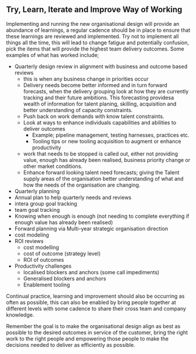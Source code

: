 ## **Try, Learn, Iterate and Improve Way of Working**

Implementing and running the new organisational design will provide an abundance of learnings, a regular cadence should be in place to ensure that these learnings are reviewed and implemented. Try not to implement all things all the time, this will lead to change fatigue and potentially confusion, pick the items that will provide the highest team delivery outcomes. Some examples of what has worked include;

- Quarterly design review in alignment with business and outcome based reviews
  - this is when any business change in priorities occur
  - Delivery needs become better informed and in turn forward forecasts, when the delivery grouping look at how they are currently tracking and their future ambitions. This forecasting providesa wealth of information for talent planing, skilling, acquisition and better understanding of capacity constraints.
  - Push back on work demands with know talent constraints.
  - Look at ways to enhance individuals capabilities and abilities to deliver outcomes
    - Example; pipeline management, testing harnesses, practices etc.
    - Tooling tips or new tooling acquisition to augment or enhance productivity
  - work that needs to be stopped is called out, either not providing value, enough has already been realised, business priority change or other market conditions.
  - Enhance forward looking talent need forecasts; giving the Talent supply areas of the organisation better understanding of what and how the needs of the organisation are changing.
- Quarterly planning
- Annual plan to help quarterly needs and reviews
- intera group goal tracking
- team goal tracking
- Knowing when enough is enough (not needing to complete everything if enough value has already been realised)
- Forward planning via Multi-year strategic organisation direction
- cost modeling
- ROI reviews
  - cost modelling
  - cost of outcome (strategy level)
  - ROI of outcomes
- Productivity challenges
  - localised blockers and anchors (some call impediments)
  - Generalised blockers and anchors
  - Enablement tooling

Continual practice, learning and improvement should also be occurring as often as possible, this can also be enabled by bring people together at different levels with some cadence to share their cross team and company knowledge.

Remember the goal is to make the organisational design align as best as possible to the desired outcomes in service of the customer, bring the right work to the right people and empowering those people to make the decisions needed to deliver as efficiently as possible.